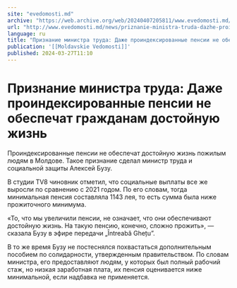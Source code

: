 ```yaml
---
site: "evedomosti.md"
archive: "https://web.archive.org/web/20240407205811/www.evedomosti.md/news/priznanie-ministra-truda-dazhe-proindeksirovannye-pensii-ne"
url: "http://www.evedomosti.md/news/priznanie-ministra-truda-dazhe-proindeksirovannye-pensii-ne"
language: ru
title: "Признание министра труда: Даже проиндексированные пенсии не обеспечат гражданам достойную жизнь"
publication: '[[Moldavskie Vedomosti]]'
published: 2024-03-27T11:10
---
```


# Признание министра труда: Даже проиндексированные пенсии не обеспечат гражданам достойную жизнь

Проиндексированные пенсии не обеспечат достойную жизнь пожилым людям в Молдове. Такое признание сделал министр труда и социальной защиты Алексей Бузу.

В студии TV8 чиновник отметил, что социальные выплаты все же выросли по сравнению с 2021 годом. По его словам, тогда минимальная пенсия составляла 1143 лея, то есть сумма была ниже прожиточного минимума.

«То, что мы увеличили пенсии, не означает, что они обеспечивают достойную жизнь. На такую ​​пенсию, конечно, сложно прожить», — сказала Бузу в эфире передачи „Întreabă Ghețu”.

В то же время Бузу не постеснялся похвастаться дополнительным пособием по солидарности, утвержденным правительством. По словам министра, его предоставляют людям, у которых был полный рабочий стаж, но низкая заработная плата, их пенсия оценивается ниже минимальной, если надбавка не применяется.